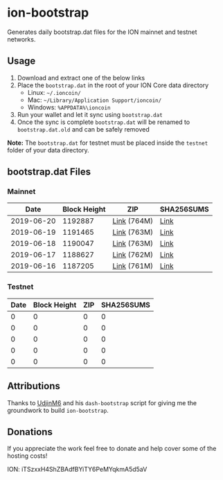 # ion-bootstrap

Generates daily bootstrap.dat files for the ION mainnet and testnet networks.

## Usage

1. Download and extract one of the below links
2. Place the `bootstrap.dat` in the root of your ION Core data directory
    - Linux: `~/.ioncoin/`
    - Mac: `~/Library/Application Support/ioncoin/`
    - Windows: `%APPDATA%\ioncoin`
3. Run your wallet and let it sync using `bootstrap.dat`
4. Once the sync is complete `bootstrap.dat` will be renamed to `bootstrap.dat.old` and can be safely removed

**Note:** The `bootstrap.dat` for testnet must be placed inside the `testnet` folder of your data directory.

## bootstrap.dat Files

### Mainnet

|    Date    | Block Height | ZIP | SHA256SUMS |
| ---------- | ------------ | --- | ---------- |
| 2019-06-20 | 1192887 | [Link](https://s3-ap-southeast-2.amazonaws.com/ion-bootstrap/mainnet/2019-06-20/bootstrap.dat.zip) (764M) | [Link](https://s3-ap-southeast-2.amazonaws.com/ion-bootstrap/mainnet/2019-06-20/SHA256SUMS) |
| 2019-06-19 | 1191465 | [Link](https://s3-ap-southeast-2.amazonaws.com/ion-bootstrap/mainnet/2019-06-19/bootstrap.dat.zip) (763M) | [Link](https://s3-ap-southeast-2.amazonaws.com/ion-bootstrap/mainnet/2019-06-19/SHA256SUMS) |
| 2019-06-18 | 1190047 | [Link](https://s3-ap-southeast-2.amazonaws.com/ion-bootstrap/mainnet/2019-06-18/bootstrap.dat.zip) (763M) | [Link](https://s3-ap-southeast-2.amazonaws.com/ion-bootstrap/mainnet/2019-06-18/SHA256SUMS) |
| 2019-06-17 | 1188627 | [Link](https://s3-ap-southeast-2.amazonaws.com/ion-bootstrap/mainnet/2019-06-17/bootstrap.dat.zip) (762M) | [Link](https://s3-ap-southeast-2.amazonaws.com/ion-bootstrap/mainnet/2019-06-17/SHA256SUMS) |
| 2019-06-16 | 1187205 | [Link](https://s3-ap-southeast-2.amazonaws.com/ion-bootstrap/mainnet/2019-06-16/bootstrap.dat.zip) (761M) | [Link](https://s3-ap-southeast-2.amazonaws.com/ion-bootstrap/mainnet/2019-06-16/SHA256SUMS) |

### Testnet

|    Date    | Block Height | ZIP | SHA256SUMS |
| ---------- | ------------ | --- | ---------- |
| 0 | 0 | 0 | 0 |
| 0 | 0 | 0 | 0 |
| 0 | 0 | 0 | 0 |
| 0 | 0 | 0 | 0 |
| 0 | 0 | 0 | 0 |

## Attributions

Thanks to [UdjinM6](https://github.com/UdjinM6) and his `dash-bootstrap` script
for giving me the groundwork to build `ion-bootstrap`.

## Donations

If you appreciate the work feel free to donate and help cover some of the
hosting costs!

ION: iTSzxxH4ShZBAdfBYiTY6PeMYqkmA5d5aV
